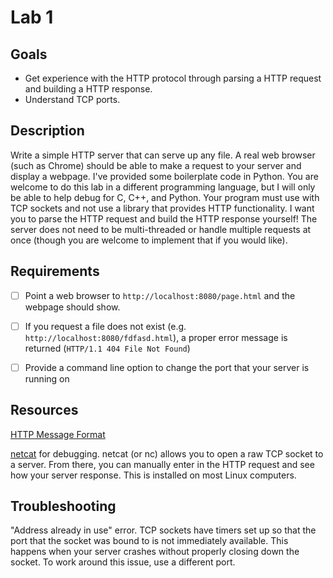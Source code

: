 # Lab 1

## Goals

- Get experience with the HTTP protocol through parsing a HTTP request and building a HTTP response.
- Understand TCP ports.

## Description

Write a simple HTTP server that can serve up any file. A real web browser (such as Chrome) should be able to make a request to your server and display a webpage. I've provided some boilerplate code in Python. You are welcome to do this lab in a different programming language, but I will only be able to help debug for C, C++, and Python. Your program must use with TCP sockets and not use a library that provides HTTP functionality. I want you to parse the HTTP request and build the HTTP response yourself! The server does not need to be multi-threaded or handle multiple requests at once (though you are welcome to implement that if you would like).


## Requirements

- [ ] Point a web browser to `http://localhost:8080/page.html` and the webpage should show.
- [ ] If you request a file does not exist (e.g. `http://localhost:8080/fdfasd.html`), a proper error message is returned (`HTTP/1.1 404 File Not Found`)
- [ ] Provide a command line option to change the port that your server is running on


## Resources

[HTTP Message Format](https://en.wikipedia.org/wiki/Hypertext_Transfer_Protocol#Message_format)

[netcat](http://netcat.sourceforge.net) for debugging. netcat (or nc) allows you to open a raw TCP socket to a server. From there, you can manually enter in the HTTP request and see how your server response. This is installed on most Linux computers.


## Troubleshooting

"Address already in use" error. TCP sockets have timers set up so that the port that the socket was bound to is not immediately available. This happens when your server crashes without properly closing down the socket. To work around this issue, use a different port.

